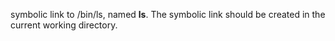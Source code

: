 symbolic link to /bin/ls, named __ls__. The symbolic link should be created in the current working directory.

